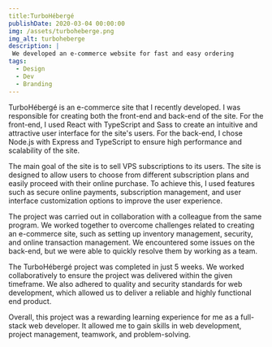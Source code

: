 ```yaml
---
title:TurboHébergé
publishDate: 2020-03-04 00:00:00
img: /assets/turboheberge.png
img_alt: turboheberge
description: |
 We developed an e-commerce website for fast and easy ordering
tags:
  - Design
  - Dev
  - Branding
---
```


TurboHébergé is an e-commerce site that I recently developed. I was responsible for creating both the front-end and back-end of the site. For the front-end, I used React with TypeScript and Sass to create an intuitive and attractive user interface for the site's users. For the back-end, I chose Node.js with Express and TypeScript to ensure high performance and scalability of the site.

The main goal of the site is to sell VPS subscriptions to its users. The site is designed to allow users to choose from different subscription plans and easily proceed with their online purchase. To achieve this, I used features such as secure online payments, subscription management, and user interface customization options to improve the user experience.

The project was carried out in collaboration with a colleague from the same program. We worked together to overcome challenges related to creating an e-commerce site, such as setting up inventory management, security, and online transaction management. We encountered some issues on the back-end, but we were able to quickly resolve them by working as a team.

The TurboHébergé project was completed in just 5 weeks. We worked collaboratively to ensure the project was delivered within the given timeframe. We also adhered to quality and security standards for web development, which allowed us to deliver a reliable and highly functional end product.

Overall, this project was a rewarding learning experience for me as a full-stack web developer. It allowed me to gain skills in web development, project management, teamwork, and problem-solving.

